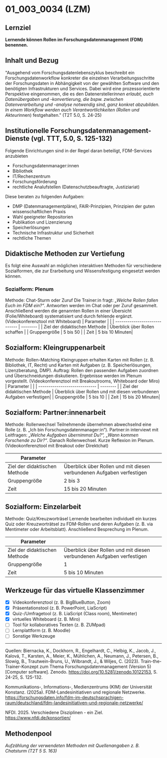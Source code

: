 <!--
author: Rebekka Reichert
email: rebekka.reichert@hu-berlin.de
version:  v1
language: DE
icon:     
link:     
comment:  OER.net FDM-Basiskurs
-->

# 01_003_0034 (LZM)

## Lernziel 
**Lernende können Rollen im Forschungsdatenmanagement (FDM) benennen.**

## Inhalt und Bezug
"Ausgehend vom Forschungsdatenlebenszyklus beschreibt ein Forschungsdatenworkflow konkreter die einzelnen Verarbeitungsschritte der Forschungsdaten in Abhängigkeit von der gewählten Software und den benötigten Infrastrukturen und Services. Dabei wird eine prozessorientierte Perspektive eingenommen, die es den Datenersteller*innen erlaubt, auch Datenübergaben und -konvertierung, die bspw. zwischen Datenverarbeitung und -analyse notwendig sind, ganz konkret abzubilden. In einem Workflow werden auch Verantwortlichkeiten (Rollen und Akteur*innen) festgehalten." (T2T 5.0, S. 24-25) 

## Institutionelle Forschungsdatenmanagement-Dienste (vgl. TTT, 5.0, S. 125-132)

Folgende Einrichtungen sind in der Regel daran beteiligt, FDM-Services anzubieten
- Forschungsdatenmanager:innen
- Bibliothek
- IT/Rechenzentrum
- Forschungsförderung
- rechtliche Analufstellen (Datenschutzbeauftragte, Justiziariat) 

Diese beraten zu folgenden Aufgaben: 
- DMP (Datenmanagementpläne), FAIR-Prinzipien, Prinzipien der guten wissenschaftlichen Praxis
- Wahl geeigneter Repositorien
- Publikation und Lizenzierung
- Speicherlösungen
- Technische Infrastruktur und Sicherheit
- rechtliche Themen 

## Didaktische Methoden zur Vertiefung
Es folgt eine Auswahl an möglichen interaktiven Methoden für verschiedene Sozialformen, die zur Erarbeitung und Wissensfestigung eingesetzt werden können.

### Sozialform: Plenum
Methode: Chat-Sturm oder Zuruf
Die Trainer:in fragt: *„Welche Rollen fallen Euch im FDM ein?“*. Antworten werden im Chat oder per Zuruf gesammelt. Anschließend werden die genannten Rollen in einer Übersicht (Folie/Whiteboard) systematisiert und durch fehlende ergänzt. (Videokonferenztool mit Whiteboard)
| Parameter                         |          |
| -----------------------------     | -------- |
| Ziel der didaktischen Methode     | Überblick über Rollen schaffen |
| Gruppengröße                      | 5 bis 50 |
| Zeit                              | 5 bis 10 Minuten|

## Sozialform: Kleingruppenarbeit
Methode: Rollen-Matching
Kleingruppen erhalten Karten mit Rollen (z. B. Bibliothek, IT, Recht) und Karten mit Aufgaben (z. B. Speicherlösungen, Lizenzberatung, DMP). Auftrag: Rollen den passenden Aufgaben zuordnen und Überschneidungen diskutieren. Ergebnisse werden im Plenum vorgestellt. (Videokonferenztool mit Breakoutrooms, Whiteboard oder Miro)
| Parameter                         |          |
| -----------------------------     | -------- |
| Ziel der didaktischen Methode     | Überblick über Rollen und mit diesen verbundenen Aufgaben verfestigen|
| Gruppengröße                      | 5 bis 10 |
| Zeit                              | 15 bis 20 Minuten|


## Sozialform: Partner:innenarbeit
Methode: Rollenwechsel
Teilnehmende übernehmen abwechselnd eine Rolle (z. B. „Ich bin Forschungsdatenmanager:in“). Partner:in interviewt mit Leitfragen: *„Welche Aufgaben übernimmst Du?“, „Wann kommen Forschende zu Dir?“*. Danach Rollenwechsel. Kurze Reflexion im Plenum. (Videokonferenztool mit Breakout oder Direktchat)

| Parameter                         |          |
| -----------------------------     | -------- |
| Ziel der didaktischen Methode     | Überblick über Rollen und mit diesen verbundenen Aufgaben verfestigen|
| Gruppengröße                      | 2 bis 3 |
| Zeit                              | 15 bis 20 Minuten |

## Sozialform: Einzelarbeit
Methode: Quiz/Kreuzworträsel 
Lernende bearbeiten individuell ein kurzes Quiz oder Kreuzworträtsel zu FDM-Rollen und deren Aufgaben (z. B. via Mentimeter oder Arbeitsblatt). Anschließend Besprechung im Plenum.  

| Parameter                         |          |
| -----------------------------     | -------- |
| Ziel der didaktischen Methode     |Überblick über Rollen und mit diesen verbundenen Aufgaben verfestigen|
| Gruppengröße                      | 1 |
| Zeit                              | 5 bis 10 Minuten |

## Werkzeuge für das virtuelle Klassenzimmer  

- [x] Videokonferenztool (z. B. BigBlueButton, Zoom)  
- [x] Präsentationstool (z. B. PowerPoint, LiaScript)  
- [x] Quiz-/Umfragetool (z. B. LiaScript (Class room), Mentimeter)  
- [x] virtuelles Whiteboard (z. B. Miro)  
- [ ] Tool für kollaboratives Texten (z. B. ZUMpad)  
- [ ] Lernplattform (z. B. Moodle)  
- [ ] Sonstige Werkzeuge  

---
Quellen: 
Biernacka, K., Dockhorn, R., Engelhardt, C., Helbig, K., Jacob, J., Kalová, T., Karsten, A., Meier, K., Mühlichen, A., Neumann, J., Petersen, B., Slowig, B., Trautwein-Bruns, U., Wilbrandt, J., & Wiljes, C. (2023). Train-the-Trainer-Konzept zum Thema Forschungsdatenmanagement (Version 5) [Computer software]. Zenodo. https://doi.org/10.5281/zenodo.10122153, S. 24-25, S. 125-132.

Kommunikations-, Informations-, Medienzentrums (KIM) der Universität Konstanz. (2025a). FDM-Landesinitiativen und regionale Netzwerke. https://forschungsdaten.info/fdm-im-deutschsprachigen-raum/deutschland/fdm-landesinitiativen-und-regionale-netzwerke/

NFDI. 2025. Verschiedene Disziplinen - ein Ziel. https://www.nfdi.de/konsortien/ 

## Methodenpool
_Aufzählung der verwendeten Methoden mit Quellenangaben z. B. Chatsturm (T2T 5 S. 163)_

